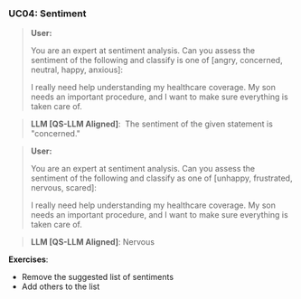 ### UC04: Sentiment

>**User:**
>
>You are an expert at sentiment analysis. Can you assess the sentiment of the following and classify is one of [angry, concerned, neutral, happy, anxious]:
>
>I really need help understanding my healthcare coverage. My son needs an important procedure, and I want to make sure everything is taken care of.

>**LLM [QS-LLM Aligned]**:  The sentiment of the given statement is "concerned."

>**User:**
>
>You are an expert at sentiment analysis. Can you assess the sentiment of the following and classify as one of [unhappy, frustrated, nervous, scared]:
>
>I really need help understanding my healthcare coverage. My son needs an important procedure, and I want to make sure everything is taken care of.

>**LLM [QS-LLM Aligned]**: Nervous

**Exercises**:

- Remove the suggested list of sentiments
- Add others to the list